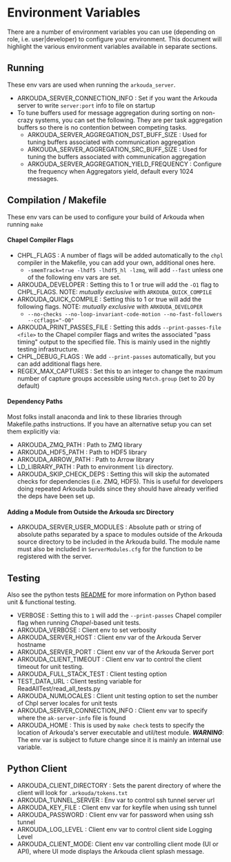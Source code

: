 # Environment Variables
There are a number of environment variables you can use (depending on role, i.e. user|developer)
to configure your environment.  This document will highlight the various environment variables
available in separate sections.

## Running
These env vars are used when running the `arkouda_server`.
  - ARKOUDA_SERVER_CONNECTION_INFO : Set if you want the Arkouda server to write `server:port` info to file on startup
  - To tune buffers used for message aggregation during sorting on non-crazy systems, you can set the following.  They are per
  task aggregation buffers so there is no contention between competing tasks.
    - ARKOUDA_SERVER_AGGREGATION_DST_BUFF_SIZE : Used for tuning buffers associated with communication aggregation
    - ARKOUDA_SERVER_AGGREGATION_SRC_BUFF_SIZE : Used for tuning the buffers associated with communication aggregation
    - ARKOUDA_SERVER_AGGREGATION_YIELD_FREQUENCY : Configure the frequency when Aggregators yield, default every 1024 messages.
   

## Compilation / Makefile
These env vars can be used to configure your build of Arkouda when running `make`

#### Chapel Compiler Flags
  - CHPL_FLAGS : A number of flags will be added automatically to the `chpl` compiler in the Makefile, you can add your
    own, additional ones here.
    - `-smemTrack=true -lhdf5 -lhdf5_hl -lzmq`, will add `--fast` unless one of the following env vars are set.
  - ARKOUDA_DEVELOPER : Setting this to 1 or true will add the `-O1` flag to CHPL_FLAGS.  NOTE: _mutually exclusive_ with
    `ARKOUDA_QUICK_COMPILE`
  - ARKOUDA_QUICK_COMPILE : Setting this to 1 or true will add the following flags.  NOTE: _mutually exclusive_ with
    `ARKOUDA_DEVELOPER`
    - `--no-checks --no-loop-invariant-code-motion --no-fast-followers --ccflags="-O0"`
  - ARKOUDA_PRINT_PASSES_FILE : Setting this adds `--print-passes-file <file>` to the Chapel compiler flags and writes
    the associated "pass timing" output to the specified file.  This is mainly used in the nightly testing infrastructure.
  - CHPL_DEBUG_FLAGS : We add `--print-passes` automatically, but you can add additional flags here.
  - REGEX_MAX_CAPTURES : Set this to an integer to change the maximum number of capture groups accessible using ``Match.group``
    (set to 20 by default)

#### Dependency Paths
Most folks install anaconda and link to these libraries through Makefile.paths instructions.  If you have an alternative
setup you can set them explicitly via:
  - ARKOUDA_ZMQ_PATH : Path to ZMQ library
  - ARKOUDA_HDF5_PATH : Path to HDF5 library
  - ARKOUDA_ARROW_PATH : Path to Arrow library 
  - LD_LIBRARY_PATH : Path to environment `lib` directory.
  - ARKOUDA_SKIP_CHECK_DEPS : Setting this will skip the automated checks for dependencies (i.e. ZMQ, HDF5). This is
    useful for developers doing repeated Arkouda builds since they should have already verified the deps have been set up.

#### Adding a Module from Outside the Arkouda src Directory
  - ARKOUDA_SERVER_USER_MODULES : Absolute path or string of absolute paths separated by a space to modules outside of the Arkouda source directory to be included in the Arkouda build. The module name must also be included in `ServerModules.cfg` for the function to be registered with the server.

## Testing
Also see the python tests [README](tests/README.md) for more information on Python based unit & functional testing.
  - VERBOSE : Setting this to `1` will add the `--print-passes` Chapel compiler flag when running _Chapel_-based unit tests.
  - ARKOUDA_VERBOSE : Client env to set verbosity
  - ARKOUDA_SERVER_HOST : Client env var of the Arkouda Server hostname
  - ARKOUDA_SERVER_PORT : Client env var of the Arkouda Server port
  - ARKOUDA_CLIENT_TIMEOUT : Client env var to control the client timeout for unit testing.
  - ARKOUDA_FULL_STACK_TEST : Client testing option
  - TEST_DATA_URL : Client testing variable for ReadAllTest/read_all_tests.py
  - ARKOUDA_NUMLOCALES : Client unit testing option to set the number of Chpl server locales for unit tests
  - ARKOUDA_SERVER_CONNECTION_INFO : Client env var to specify where the `ak-server-info` file is found
  - ARKOUDA_HOME : This is used by `make check` tests to specify the location of Arkouda's server executable and
                   util/test module.  **_WARNING_**: The env var is subject to future change since it is mainly an
                   internal use variable.

## Python Client
  - ARKOUDA_CLIENT_DIRECTORY : Sets the parent directory of where the client will look for `.arkouda/tokens.txt`
  - ARKOUDA_TUNNEL_SERVER : Env var to control ssh tunnel server url
  - ARKOUDA_KEY_FILE : Client env var for keyfile when using ssh tunnel
  - ARKOUDA_PASSWORD : Client env var for password when using ssh tunnel
  - ARKOUDA_LOG_LEVEL : Client env var to control client side Logging Level
  - ARKOUDA_CLIENT_MODE: Client env var controlling client mode (UI or API), where UI mode displays the Arkouda client splash message. 
